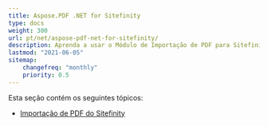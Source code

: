 ```yaml
---
title: Aspose.PDF .NET for Sitefinity
type: docs
weight: 300
url: pt/net/aspose-pdf-net-for-sitefinity/
description: Aprenda a usar o Módulo de Importação de PDF para Sitefinity
lastmod: "2021-06-05"
sitemap:
    changefreq: "monthly"
    priority: 0.5
---
```


Esta seção contém os seguintes tópicos:

- [Importação de PDF do Sitefinity](/pdf/net/sitefinity-pdf-import/)
